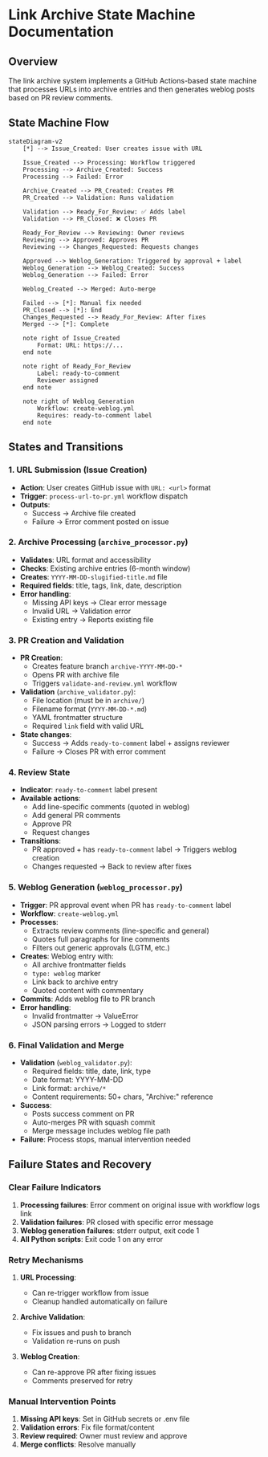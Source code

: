 # Link Archive State Machine Documentation

## Overview

The link archive system implements a GitHub Actions-based state machine that processes URLs into archive entries and then generates weblog posts based on PR review comments.

## State Machine Flow

```mermaid
stateDiagram-v2
    [*] --> Issue_Created: User creates issue with URL
    
    Issue_Created --> Processing: Workflow triggered
    Processing --> Archive_Created: Success
    Processing --> Failed: Error
    
    Archive_Created --> PR_Created: Creates PR
    PR_Created --> Validation: Runs validation
    
    Validation --> Ready_For_Review: ✅ Adds label
    Validation --> PR_Closed: ❌ Closes PR
    
    Ready_For_Review --> Reviewing: Owner reviews
    Reviewing --> Approved: Approves PR
    Reviewing --> Changes_Requested: Requests changes
    
    Approved --> Weblog_Generation: Triggered by approval + label
    Weblog_Generation --> Weblog_Created: Success
    Weblog_Generation --> Failed: Error
    
    Weblog_Created --> Merged: Auto-merge
    
    Failed --> [*]: Manual fix needed
    PR_Closed --> [*]: End
    Changes_Requested --> Ready_For_Review: After fixes
    Merged --> [*]: Complete

    note right of Issue_Created
        Format: URL: https://...
    end note

    note right of Ready_For_Review
        Label: ready-to-comment
        Reviewer assigned
    end note

    note right of Weblog_Generation
        Workflow: create-weblog.yml
        Requires: ready-to-comment label
    end note
```

## States and Transitions

### 1. URL Submission (Issue Creation)
- **Action**: User creates GitHub issue with `URL: <url>` format
- **Trigger**: `process-url-to-pr.yml` workflow dispatch
- **Outputs**: 
  - Success → Archive file created
  - Failure → Error comment posted on issue

### 2. Archive Processing (`archive_processor.py`)
- **Validates**: URL format and accessibility
- **Checks**: Existing archive entries (6-month window)
- **Creates**: `YYYY-MM-DD-slugified-title.md` file
- **Required fields**: title, tags, link, date, description
- **Error handling**:
  - Missing API keys → Clear error message
  - Invalid URL → Validation error
  - Existing entry → Reports existing file

### 3. PR Creation and Validation
- **PR Creation**: 
  - Creates feature branch `archive-YYYY-MM-DD-*`
  - Opens PR with archive file
  - Triggers `validate-and-review.yml` workflow
- **Validation** (`archive_validator.py`):
  - File location (must be in `archive/`)
  - Filename format (`YYYY-MM-DD-*.md`)
  - YAML frontmatter structure
  - Required `link` field with valid URL
- **State changes**:
  - Success → Adds `ready-to-comment` label + assigns reviewer
  - Failure → Closes PR with error comment

### 4. Review State
- **Indicator**: `ready-to-comment` label present
- **Available actions**: 
  - Add line-specific comments (quoted in weblog)
  - Add general PR comments
  - Approve PR
  - Request changes
- **Transitions**:
  - PR approved + has `ready-to-comment` label → Triggers weblog creation
  - Changes requested → Back to review after fixes

### 5. Weblog Generation (`weblog_processor.py`)
- **Trigger**: PR approval event when PR has `ready-to-comment` label
- **Workflow**: `create-weblog.yml`
- **Processes**:
  - Extracts review comments (line-specific and general)
  - Quotes full paragraphs for line comments
  - Filters out generic approvals (LGTM, etc.)
- **Creates**: Weblog entry with:
  - All archive frontmatter fields
  - `type: weblog` marker
  - Link back to archive entry
  - Quoted content with commentary
- **Commits**: Adds weblog file to PR branch
- **Error handling**:
  - Invalid frontmatter → ValueError
  - JSON parsing errors → Logged to stderr

### 6. Final Validation and Merge
- **Validation** (`weblog_validator.py`):
  - Required fields: title, date, link, type
  - Date format: YYYY-MM-DD
  - Link format: `archive/*`
  - Content requirements: 50+ chars, "Archive:" reference
- **Success**: 
  - Posts success comment on PR
  - Auto-merges PR with squash commit
  - Merge message includes weblog file path
- **Failure**: Process stops, manual intervention needed

## Failure States and Recovery

### Clear Failure Indicators
1. **Processing failures**: Error comment on original issue with workflow logs link
2. **Validation failures**: PR closed with specific error message
3. **Weblog generation failures**: stderr output, exit code 1
4. **All Python scripts**: Exit code 1 on any error

### Retry Mechanisms
1. **URL Processing**: 
   - Can re-trigger workflow from issue
   - Cleanup handled automatically on failure
   
2. **Archive Validation**:
   - Fix issues and push to branch
   - Validation re-runs on push
   
3. **Weblog Creation**:
   - Can re-approve PR after fixing issues
   - Comments preserved for retry

### Manual Intervention Points
1. **Missing API keys**: Set in GitHub secrets or .env file
2. **Validation errors**: Fix file format/content
3. **Review required**: Owner must review and approve
4. **Merge conflicts**: Resolve manually